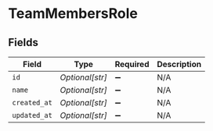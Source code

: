 # TeamMembersRole


## Fields

| Field              | Type               | Required           | Description        |
| ------------------ | ------------------ | ------------------ | ------------------ |
| `id`               | *Optional[str]*    | :heavy_minus_sign: | N/A                |
| `name`             | *Optional[str]*    | :heavy_minus_sign: | N/A                |
| `created_at`       | *Optional[str]*    | :heavy_minus_sign: | N/A                |
| `updated_at`       | *Optional[str]*    | :heavy_minus_sign: | N/A                |